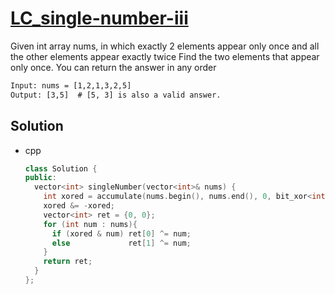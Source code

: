# [LC_single-number-iii](https://leetcode.com/problems/single-number-iii)

Given int array nums, in which exactly 2 elements appear only once and all the other elements appear exactly twice
Find the two elements that appear only once. You can return the answer in any order

```txt
Input: nums = [1,2,1,3,2,5]
Output: [3,5]  # [5, 3] is also a valid answer.
```

## Solution

* cpp

  ```cpp
  class Solution {
  public:
    vector<int> singleNumber(vector<int>& nums) {
      int xored = accumulate(nums.begin(), nums.end(), 0, bit_xor<int>());
      xored &= -xored;
      vector<int> ret = {0, 0};
      for (int num : nums){
        if (xored & num) ret[0] ^= num;
        else             ret[1] ^= num;
      }
      return ret;
    }
  };
  ```
